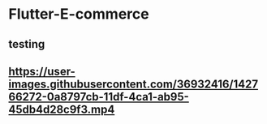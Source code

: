 # Flutter-E-commerce
## testing
## https://user-images.githubusercontent.com/36932416/142766272-0a8797cb-11df-4ca1-ab95-45db4d28c9f3.mp4

